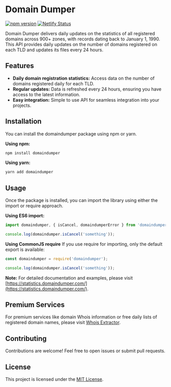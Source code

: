 # Domain Dumper

[![npm version](https://badge.fury.io/js/domaindumper.svg)](https://badge.fury.io/js/domaindumper)
[![Netlify Status](https://api.netlify.com/api/v1/badges/eadf929b-e093-4a1a-b449-9eb62242aff9/deploy-status)](https://app.netlify.com/sites/domaindumper/deploys)

Domain Dumper delivers daily updates on the statistics of all registered domains across 900+ zones, with records dating back to January 1, 1990. This API provides daily updates on the number of domains registered on each TLD and updates its files every 24 hours.

## Features

* **Daily domain registration statistics:**  Access data on the number of domains registered daily for each TLD.
* **Regular updates:** Data is refreshed every 24 hours, ensuring you have access to the latest information.
* **Easy integration:**  Simple to use API for seamless integration into your projects.

## Installation
You can install the domaindumper package using npm or yarn.

**Using npm:**

```bash
npm install domaindumper
````

**Using yarn:**

```bash
yarn add domaindumper
```

## Usage
Once the package is installed, you can import the library using either the import or require approach.

**Using ES6 import:**

```javascript
import domaindumper, { isCancel, domaindumperError } from 'domaindumper';

console.log(domaindumper.isCancel('something'));
```

**Using CommonJS require**
If you use require for importing, only the default export is available:


```javascript
const domaindumper = require('domaindumper');

console.log(domaindumper.isCancel('something'));
```

**Note:** For detailed documentation and examples, please visit [https://statistics.domaindumper.com/](https://statistics.domaindumper.com/).


## Premium Services

For premium services like domain Whois information or free daily lists of registered domain names, please visit [Whois Extractor](https://www.whoisextractor.in/).

## Contributing

Contributions are welcome! Feel free to open issues or submit pull requests.

## License

This project is licensed under the [MIT License](LICENSE).
